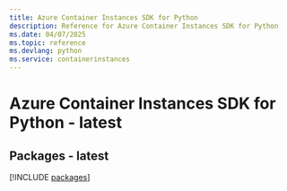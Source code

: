 ```yaml
---
title: Azure Container Instances SDK for Python
description: Reference for Azure Container Instances SDK for Python
ms.date: 04/07/2025
ms.topic: reference
ms.devlang: python
ms.service: containerinstances
---
```

# Azure Container Instances SDK for Python - latest
## Packages - latest
[!INCLUDE [packages](container-instances-index.md)]